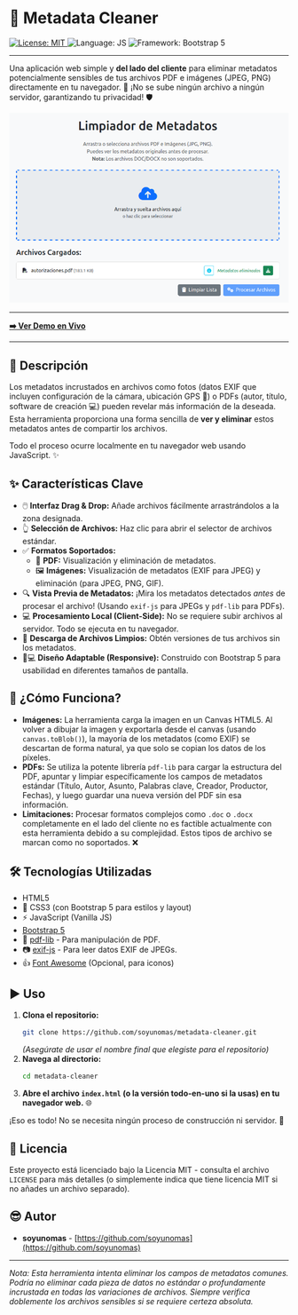 # 🧹 Metadata Cleaner

<!-- Badges -->
<p align="left">
  <a href="https://opensource.org/licenses/MIT">
    <img src="https://img.shields.io/badge/License-MIT-yellow.svg" alt="License: MIT">
  </a>
   <img src="https://img.shields.io/badge/language-JavaScript-yellow.svg" alt="Language: JS">
   <img src="https://img.shields.io/badge/framework-Bootstrap%205-blueviolet.svg" alt="Framework: Bootstrap 5">
</p>

---

Una aplicación web simple y **del lado del cliente** para eliminar metadatos potencialmente sensibles de tus archivos PDF e imágenes (JPEG, PNG) directamente en tu navegador. 🚫 ¡No se sube ningún archivo a ningún servidor, garantizando tu privacidad! 🛡️

![Screenshot](screenshot.png)

---

**[➡️ Ver Demo en Vivo](https://soyunomas.github.io/metadata-cleaner/index.html)**

---

## 📝 Descripción

Los metadatos incrustados en archivos como fotos (datos EXIF que incluyen configuración de la cámara, ubicación GPS 📍) o PDFs (autor, título, software de creación 💻) pueden revelar más información de la deseada. Esta herramienta proporciona una forma sencilla de **ver y eliminar** estos metadatos antes de compartir los archivos.

Todo el proceso ocurre localmente en tu navegador web usando JavaScript. ✨

## ✨ Características Clave

*   🖱️ **Interfaz Drag & Drop:** Añade archivos fácilmente arrastrándolos a la zona designada.
*   👆 **Selección de Archivos:** Haz clic para abrir el selector de archivos estándar.
*   ✅ **Formatos Soportados:**
    *   📄 **PDF:** Visualización y eliminación de metadatos.
    *   🖼️ **Imágenes:** Visualización de metadatos (EXIF para JPEG) y eliminación (para JPEG, PNG, GIF).
*   🔍 **Vista Previa de Metadatos:** ¡Mira los metadatos detectados *antes* de procesar el archivo! (Usando `exif-js` para JPEGs y `pdf-lib` para PDFs).
*   💻 **Procesamiento Local (Client-Side):** No se requiere subir archivos al servidor. Todo se ejecuta en tu navegador.
*   💾 **Descarga de Archivos Limpios:** Obtén versiones de tus archivos sin los metadatos.
*   📱💻 **Diseño Adaptable (Responsive):** Construido con Bootstrap 5 para usabilidad en diferentes tamaños de pantalla.

## 🤔 ¿Cómo Funciona?

*   **Imágenes:** La herramienta carga la imagen en un Canvas HTML5. Al volver a dibujar la imagen y exportarla desde el canvas (usando `canvas.toBlob()`), la mayoría de los metadatos (como EXIF) se descartan de forma natural, ya que solo se copian los datos de los píxeles.
*   **PDFs:** Se utiliza la potente librería `pdf-lib` para cargar la estructura del PDF, apuntar y limpiar específicamente los campos de metadatos estándar (Título, Autor, Asunto, Palabras clave, Creador, Productor, Fechas), y luego guardar una nueva versión del PDF sin esa información.
*   **Limitaciones:** Procesar formatos complejos como `.doc` o `.docx` completamente en el lado del cliente no es factible actualmente con esta herramienta debido a su complejidad. Estos tipos de archivo se marcan como no soportados. ❌

## 🛠️ Tecnologías Utilizadas

*   HTML5
*   🎨 CSS3 (con Bootstrap 5 para estilos y layout)
*   ⚡ JavaScript (Vanilla JS)
*   [Bootstrap 5](https://getbootstrap.com/)
*   📄 [pdf-lib](https://pdf-lib.js.org/) - Para manipulación de PDF.
*   📷 [exif-js](https://github.com/exif-js/exif-js) - Para leer datos EXIF de JPEGs.
*   👍 [Font Awesome](https://fontawesome.com/) (Opcional, para iconos)

## ▶️ Uso

1.  **Clona el repositorio:**
    ```bash
    git clone https://github.com/soyunomas/metadata-cleaner.git
    ```
    *(Asegúrate de usar el nombre final que elegiste para el repositorio)*
2.  **Navega al directorio:**
    ```bash
    cd metadata-cleaner
    ```
3.  **Abre el archivo `index.html` (o la versión todo-en-uno si la usas) en tu navegador web.** 🌐

¡Eso es todo! No se necesita ningún proceso de construcción ni servidor. 🎉

## 📜 Licencia

Este proyecto está licenciado bajo la Licencia MIT - consulta el archivo `LICENSE` para más detalles (o simplemente indica que tiene licencia MIT si no añades un archivo separado).

## 😎 Autor

*   **soyunomas** - [https://github.com/soyunomas](https://github.com/soyunomas)

---

*Nota: Esta herramienta intenta eliminar los campos de metadatos comunes. Podría no eliminar cada pieza de datos no estándar o profundamente incrustada en todas las variaciones de archivos. Siempre verifica doblemente los archivos sensibles si se requiere certeza absoluta.*
